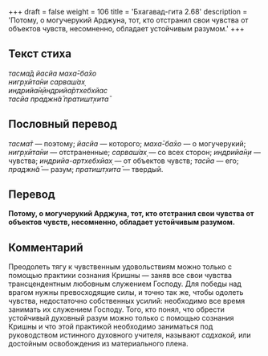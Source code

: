 +++
draft = false
weight = 106
title = 'Бхагавад-гита 2.68'
description = 'Потому, о могучерукий Арджуна, тот, кто отстранил свои чувства от объектов чувств, несомненно, обладает устойчивым разумом.'
+++

## Текст стиха

_тасма̄д йасйа маха̄-ба̄хо  
нигр̣хӣта̄ни сарваш́ах̣  
индрийа̄н̣ӣндрийа̄ртхебхйас  
тасйа праджн̃а̄ пратишт̣хита̄_

## Пословный перевод

_тасма̄т_ — поэтому; _йасйа_ — которого; _маха̄_\-_ба̄хо_ — о могучерукий; _нигр̣хӣта̄ни_ — отстраненные; _сарваш́ах̣_ — со всех сторон; _индрийа̄н̣и_ — чувства; _индрийа_\-_артхебхйах̣_ — от объектов чувств; _тасйа_ — его; _праджн̃а̄_ — разум; _пратишт̣хита̄_ — твердый.

## Перевод

**Потому, о могучерукий Арджуна, тот, кто отстранил свои чувства от объектов чувств, несомненно, обладает устойчивым разумом.**

## Комментарий

Преодолеть тягу к чувственным удовольствиям можно только с помощью практики сознания Кришны — заняв все свои чувства трансцендентным любовным служением Господу. Для победы над врагом нужны превосходящие силы, и точно так же, чтобы одолеть чувства, недостаточно собственных усилий: необходимо все время занимать их служением Господу. Того, кто понял, что обрести устойчивый духовный разум можно только с помощью сознания Кришны и что этой практикой необходимо заниматься под руководством истинного духовного учителя, называют _садхакой,_ или достойным освобождения из материального плена.
